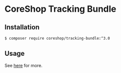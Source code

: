 # CoreShop Tracking Bundle

## Installation
```bash
$ composer require coreshop/tracking-bundle:^3.0
```

## Usage

See [here](../03_Development/13_Ecommerce_Tracking) for more.
